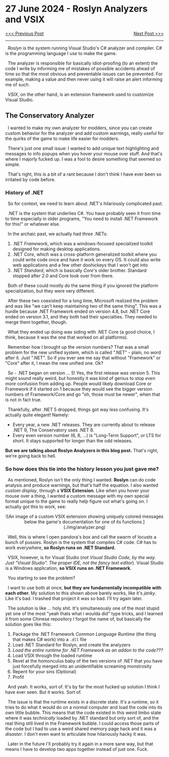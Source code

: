 # 27 June 2024 - Roslyn Analyzers and VSIX
<span style="float:left">[&lt;&lt;&lt; Previous Post](../06/14.md)</span>
<span style="float:right">[Next Post &gt;&gt;&gt;](../07/13.md)</span>
<br/>
***
&nbsp;&nbsp;*Roslyn* is the system running Visual Studio's C# analyzer and compiler. C# is the programming language I use to make the game.

&nbsp;&nbsp;The analyzer is responsible for basically idiot-proofing (to an extent) the code I write by informing me of mistakes of possible accidents ahead of time so that the most obvious and preventable issues can be prevented. For example, making a value and then never using it will raise an alert informing me of such.

&nbsp;&nbsp;*VSIX*, on the other hand, is an extension framework used to customize Visual Studio.

## The Conservatory Analyzer

&nbsp;&nbsp;I wanted to make my own analyzer for modders, since you can create custom behavior for the analyzer and add custom warnings, really useful for the quirks of the game to make life easier for modders.

&nbsp;&nbsp;There's just one small issue: I wanted to add unique text highlighting and messages to info popups when you hover your mouse over stuff. And that's where I majorly fucked up. I was a fool to desire something that seemed so simple.

&nbsp;&nbsp;That's right, this is a bit of a rant because I don't think I have ever been so irritated by code before.

### History of .NET

&nbsp;&nbsp;So for context, we need to learn about .NET's hilariously complicated past.

&nbsp;&nbsp;.NET is the system that underlies C#. You have probably seen it from time to time especially in older programs, "You need to install .NET Framework for this!" or whatever else.

&nbsp;&nbsp;In the archaic past, we actually had *three* .NETs:

1. .NET *Framework*, which was a windows-focused specialized toolkit designed for making desktop applications.
2. .NET *Core*, which was a cross-platform generalized toolkit where you could write code once and have it work on every OS. It could also write web applications and a few other doohickeys that I won't get into
3. .NET *Standard*, which is basically *Core*'s older brother. Standard stopped after 2.0 and Core took over from there.

&nbsp;&nbsp;Both of these could mostly do the same thing if you ignored the platform specialization, but they were very different.

&nbsp;&nbsp;After these two coexisted for a long time, Microsoft realized the problem and was like "we can't keep maintaining two of the same thing". This was a hurdle because .NET Framework ended on version 4.8, but .NET Core ended on version 3.1, and they both had their specialties. They needed to merge them together, though.

&nbsp;&nbsp;What they ended up doing was siding with .NET Core (a good choice, I think, because it was the one that worked on all platforms).

&nbsp;&nbsp;Remember how I brought up the version numbers? That was a small problem for the new unified system, which is called ".NET" - plain, no word after it. Just ".NET". So if you ever see me say that without "Framework" or "Core" after it, I mean the new unified one. Ok?

&nbsp;&nbsp;So - .NET began on version ... 5! Yes, the first release was version 5. This might sound really weird, but honestly it was kind of genius to stop *even more* confusion from adding up. People would likely download Core or Framework if it started on 1 because they would see the bigger version numbers of Framework/Core and go "oh, those must be newer", when that is not in fact true.

&nbsp;&nbsp;Thankfully, after .NET 5 dropped, things got way less confusing. It's actually quite elegant! Namely:

* Every year, a new .NET releases. They are currently about to release .NET 9, The Conservatory uses .NET 8.
* Every even version number (6, 8, ...) is "Long-Term Support", or LTS for short. It stays supported for longer than the odd releases.

**But we are talking about Roslyn Analyzers in this blog post.** That's right, we're going back to hell.

### So how does this tie into the history lesson you just gave me?

&nbsp;&nbsp;As mentioned, Roslyn isn't the only thing I wanted. **Roslyn** can do code analysis and produce warnings, but that's half the equation. I also wanted *custom display*, through a **VSIX Extension**. Like when you hover your mouse over a thing, I wanted a custom message with my own special format unique to the game to really help figure out what's going on. I actually got this to work, see:

<center>
![An image of a custom VSIX extension showing uniquely colored messages below the game's documentation for one of its functions.](./img/analyzer.png)
</center>

&nbsp;&nbsp;Well, this is where I open pandora's box and call the swarm of locusts a bunch of pussies. Roslyn is the system that compiles C# code. C# has to work everywhere, **so Roslyn runs on .NET Standard.**

&nbsp;&nbsp;VSIX, however, is for Visual Studio (*not Visual Studio Code, by the way. Just "Visual Studio". The proper IDE, not the fancy text editor*). Visual Studio is a Windows application, **so VSIX runs on .NET Framework.**

&nbsp;&nbsp;You starting to see the problem?

&nbsp;&nbsp;I want to use both at once, **but they are fundamentally incompatible with each other.** My solution to this shown above barely works, like it's *janky*. Like it's bad. I trashed that project it was so bad. I'll try again later.

&nbsp;&nbsp;The solution is like ... holy shit. It's simultaneously one of the most stupid yet one of the most "yeah thats what i woulda did" type tricks, and I learned it from some Chinese repository I forgot the name of, but basically the solution goes like this:

1. Package the .NET Framework *Common Language Runtime* (the thing that makes C# work) into a `.dll` file
2. Load .NET Standard for Roslyn, and create the analyzers
3. *Load the entire runtime for .NET Framework as an addon to the code???*
4. Load VSIX through the loaded runtime
5. Revel at the homonculus baby of the two versions of .NET that you have just forcefully merged into an unidentifiable screaming monstrosity
6. Repent for your sins (Optional)
7. Profit

&nbsp;&nbsp;And yeah. It works, sort of. It's by far the most fucked up solution I think I have ever seen. But it works. Sort of.

&nbsp;&nbsp;The issue is that the runtime exists in a discrete state. It's a runtime, so it tries to do what it would do on a normal computer and load the code into its own little bubble. This means that the code existed in this weird limbo state where it was *technically* loaded by .NET standard but only sort of, and the real thing still lived in the Framework bubble. I could access those parts of the code but I had to use a weird shared memory page hack and it was a *disaster*. I don't even want to articulate how hilariously hacky it was.

&nbsp;&nbsp;Later in the future I'll probably try it again in a more sane way, but that means I have to develop two apps together instead of just one. Fuck.